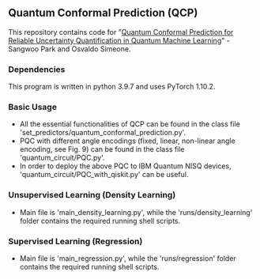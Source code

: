 ## Quantum Conformal Prediction (QCP)

This repository contains code for "[Quantum Conformal Prediction for Reliable Uncertainty Quantification in Quantum Machine Learning](https://arxiv.org/abs/2304.03398)" - 
Sangwoo Park and Osvaldo Simeone.

### Dependencies

This program is written in python 3.9.7 and uses PyTorch 1.10.2.

### Basic Usage

- All the essential functionalities of QCP can be found in the class file 'set_predictors/quantum_conformal_prediction.py'.
- PQC with different angle encodings (fixed, linear, non-linear angle encoding, see Fig. 9) can be found in the class file 'quantum_circuit/PQC.py'.
- In order to deploy the above PQC to IBM Quantum NISQ devices, 'quantum_circuit/PQC_with_qiskit.py' can be useful.

### Unsupervised Learning (Density Learning)
    
-  Main file is 'main_density_learning.py', while the 'runs/density_learning' folder contains the required running shell scripts. 


### Supervised Learning (Regression)
    
-  Main file is 'main_regression.py', while the 'runs/regression' folder contains the required running shell scripts. 
